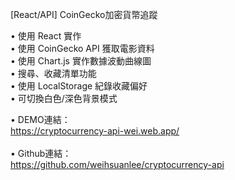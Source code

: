 [React/API] CoinGecko加密貨幣追蹤

• 使用 React 實作<br/>
• 使用 CoinGecko API 獲取電影資料<br/>
• 使用 Chart.js 實作數據波動曲線圖<br/>
• 搜尋、收藏清單功能<br/>
• 使用 LocalStorage 紀錄收藏偏好<br/>
• 可切換白色/深色背景模式<br/>

• DEMO連結：<br/>
https://cryptocurrency-api-wei.web.app/<br/><br/>
• Github連結：<br/>
https://github.com/weihsuanlee/cryptocurrency-api<br/>
